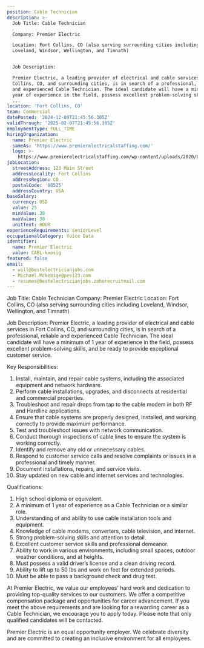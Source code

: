 ```yaml
---
position: Cable Technician
description: >-
  Job Title: Cable Technician

  Company: Premier Electric

  Location: Fort Collins, CO (also serving surrounding cities including
  Loveland, Windsor, Wellington, and Timnath)


  Job Description:

  Premier Electric, a leading provider of electrical and cable services in Fort
  Collins, CO, and surrounding cities, is in search of a professional, reliable
  and experienced Cable Technician. The ideal candidate will have a minimum of 1
  year of experience in the field, possess excellent problem-solving skills, and
  ...
location: 'Fort Collins, CO'
team: Commercial
datePosted: '2024-12-09T21:45:56.305Z'
validThrough: '2025-02-07T21:45:56.305Z'
employmentType: FULL_TIME
hiringOrganization:
  name: Premier Electric
  sameAs: 'https://www.premierelectricalstaffing.com/'
  logo: >-
    https://www.premierelectricalstaffing.com/wp-content/uploads/2020/05/Premier-Electrical-Staffing-logo.png
jobLocation:
  streetAddress: 123 Main Street
  addressLocality: Fort Collins
  addressRegion: CO
  postalCode: '80525'
  addressCountry: USA
baseSalary:
  currency: USD
  value: 25
  minValue: 20
  maxValue: 30
  unitText: HOUR
experienceRequirements: seniorLevel
occupationalCategory: Voice Data
identifier:
  name: Premier Electric
  value: CABL-kxosig
featured: false
email:
  - will@bestelectricianjobs.com
  - Michael.Mckeaige@pes123.com
  - resumes@bestelectricianjobs.zohorecruitmail.com
---
```




Job Title: Cable Technician
Company: Premier Electric
Location: Fort Collins, CO (also serving surrounding cities including Loveland, Windsor, Wellington, and Timnath)

Job Description:
Premier Electric, a leading provider of electrical and cable services in Fort Collins, CO, and surrounding cities, is in search of a professional, reliable and experienced Cable Technician. The ideal candidate will have a minimum of 1 year of experience in the field, possess excellent problem-solving skills, and be ready to provide exceptional customer service.

Key Responsibilities:

1. Install, maintain, and repair cable systems, including the associated equipment and network hardware.
2. Perform cable installations, upgrades, and disconnects at residential and commercial properties.
3. Troubleshoot and repair drops from tap to the cable modem in both RF and Hardline applications.
4. Ensure that cable systems are properly designed, installed, and working correctly to provide maximum performance.
5. Test and troubleshoot issues with network communication.
6. Conduct thorough inspections of cable lines to ensure the system is working correctly.
7. Identify and remove any old or unnecessary cables.
8. Respond to customer service calls and resolve complaints or issues in a professional and timely manner.
9. Document installations, repairs, and service visits.
10. Stay updated on new cable and internet services and technologies.

Qualifications:

1. High school diploma or equivalent.
2. A minimum of 1 year of experience as a Cable Technician or a similar role.
3. Understanding of and ability to use cable installation tools and equipment.
4. Knowledge of cable modems, converters, cable television, and internet.
5. Strong problem-solving skills and attention to detail.
6. Excellent customer service skills and professional demeanor.
7. Ability to work in various environments, including small spaces, outdoor weather conditions, and at heights.
8. Must possess a valid driver’s license and a clean driving record.
9. Ability to lift up to 50 lbs and work on feet for extended periods.
10. Must be able to pass a background check and drug test.

At Premier Electric, we value our employees' hard work and dedication to providing top-quality services to our customers. We offer a competitive compensation package and opportunities for career advancement. If you meet the above requirements and are looking for a rewarding career as a Cable Technician, we encourage you to apply today. Please note that only qualified candidates will be contacted. 

Premier Electric is an equal opportunity employer. We celebrate diversity and are committed to creating an inclusive environment for all employees.